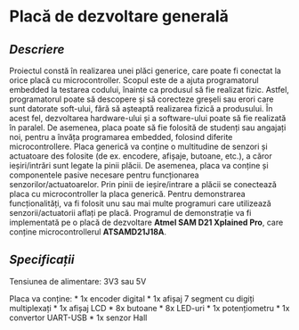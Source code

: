 ﻿# Placă de dezvoltare generală

## _**Descriere**_

  Proiectul constă în realizarea unei plăci generice, care poate fi conectat la orice placă cu microcontroller. Scopul este de a ajuta programatorul embedded la testarea codului, înainte ca produsul să fie realizat fizic. Astfel, programatorul poate să descopere și să corecteze greșeli sau erori care sunt datorate soft-ului, fără să așteaptă realizarea fizică a produsului. În acest fel, dezvoltarea hardware-ului și a software-ului poate să fie realizată în paralel. De asemenea, placa poate să fie folosită de studenți sau angajați noi, pentru a învăța programarea embedded, folosind diferite microcontrollere.
  Placa generică va conține o multitudine de senzori și actuatoare des folosite (de ex. encodere, afișaje, butoane, etc.), a căror ieșiri/intrări sunt legate la pinii plăcii. De asemenea, placa va conține și componentele pasive necesare pentru funcționarea senzorilor/actuatoarelor. Prin pinii de ieșire/intrare a plăcii se conectează placa cu microcontroller la placa generică.
  Pentru demonstrarea funcționalități, va fi folosit unu sau mai multe programuri care utilizează senzorii/actuatorii aflați pe placă. Programul de demonstrație va fi implementată pe o placă de dezvoltare **Atmel SAM D21 Xplained Pro**, care conține microcontrollerul **ATSAMD21J18A**. 

## _**Specificații**_

  Tensiunea de alimentare: 3V3 sau 5V

  Placa va conține:
    * 1x encoder digital
    * 1x afișaj 7 segment cu digiți multiplexați
    * 1x afișaj LCD
    * 8x butoane
    * 8x LED-uri
    * 1x potențiometru
    * 1x convertor UART-USB
    * 1x senzor Hall
